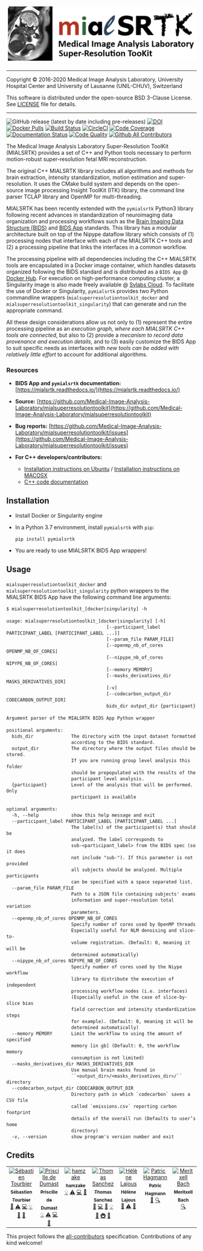 # ![MIALSRTK logo](https://raw.githubusercontent.com/Medical-Image-Analysis-Laboratory/mialsuperresolutiontoolkit/dev-pgd-hk/documentation/images/mialsrtk-logo.png)
---

Copyright © 2016-2020 Medical Image Analysis Laboratory, University Hospital Center and University of Lausanne (UNIL-CHUV), Switzerland 

This software is distributed under the open-source BSD 3-Clause License. See [LICENSE](LICENSE.txt) file for details.

---
![GitHub release (latest by date including pre-releases)](https://img.shields.io/github/v/release/Medical-Image-Analysis-Laboratory/mialsuperresolutiontoolkit?include_prereleases) [![DOI](https://zenodo.org/badge/DOI/10.5281/zenodo.4290209.svg)](https://doi.org/10.5281/zenodo.4290209) [![Docker Pulls](https://img.shields.io/docker/pulls/sebastientourbier/mialsuperresolutiontoolkit?label=docker%20pulls)](https://hub.docker.com/repository/docker/sebastientourbier/mialsuperresolutiontoolkit) [![Build Status](https://travis-ci.com/Medical-Image-Analysis-Laboratory/mialsuperresolutiontoolkit.svg?branch=master)](https://travis-ci.com/Medical-Image-Analysis-Laboratory/mialsuperresolutiontoolkit) [![CircleCI](https://circleci.com/gh/Medical-Image-Analysis-Laboratory/mialsuperresolutiontoolkit.svg?style=shield)](https://app.circleci.com/pipelines/github/Medical-Image-Analysis-Laboratory/mialsuperresolutiontoolkit) [![Code Coverage](https://app.codacy.com/project/badge/Coverage/a27593d6fae7436eb2cd65b80f3342c3)](https://www.codacy.com/gh/Medical-Image-Analysis-Laboratory/mialsuperresolutiontoolkit?utm_source=github.com&utm_medium=referral&utm_content=Medical-Image-Analysis-Laboratory/mialsuperresolutiontoolkit&utm_campaign=Badge_Coverage) [![Documentation Status](https://readthedocs.org/projects/mialsrtk/badge/?version=latest)](https://mialsrtk.readthedocs.io/en/latest/?badge=latest) [![Code Quality](https://app.codacy.com/project/badge/Grade/a27593d6fae7436eb2cd65b80f3342c3)](https://www.codacy.com/gh/Medical-Image-Analysis-Laboratory/mialsuperresolutiontoolkit?utm_source=github.com&amp;utm_medium=referral&amp;utm_content=Medical-Image-Analysis-Laboratory/mialsuperresolutiontoolkit&amp;utm_campaign=Badge_Grade) [![Github All Contributors](https://img.shields.io/github/all-contributors/Medical-Image-Analysis-Laboratory/mialsuperresolutiontoolkit)](#credits-) 

The Medical Image Analysis Laboratory Super-Resolution ToolKit (MIALSRTK) provides a set of C++ and Python tools necessary to perform motion-robust super-resolution fetal MRI reconstruction. 

The original C++ MIALSRTK library includes all algorithms and methods for brain extraction, intensity standardization, motion estimation and super-resolution. It uses the CMake build system and depends on the open-source image processing Insight ToolKit (ITK) library, the command line parser TCLAP library and OpenMP for multi-threading.

MIALSRTK has been recently extended with the `pymialsrtk` Python3 library following recent advances in standardization of neuroimaging data organization and processing workflows such as the [Brain Imaging Data Structure (BIDS)](https://bids.neuroimaging.io/) and [BIDS App](https://bids-apps.neuroimaging.io/) standards. This library has a modular architecture built on top of the Nipype dataflow library which consists of (1) processing nodes that interface with each of the MIALSRTK C++ tools and (2) a processing pipeline that links the interfaces in a common workflow. 

The processing pipeline with all dependencies including the C++ MIALSRTK tools are encapsulated in a Docker image container, which handles datasets organized following the BIDS standard and is distributed as a `BIDS App` @ [Docker Hub](https://store.docker.com/community/images/sebastientourbier/mialsuperresolutiontoolkit-bidsapp). For execution on high-performance computing cluster, a Singularity image is also made freely available @ [Sylabs Cloud](https://cloud.sylabs.io/library/_container/5fe46eb7517f0358917ab76c). To facilitate the use of Docker or Singularity, `pymialsrtk` provides two Python commandline wrappers (`mialsuperresolutiontoolkit_docker` and `mialsuperresolutiontoolkit_singularity`) that can generate and run the appropriate command.

All these design considerations allow us not only to (1) represent the entire processing pipeline as an *execution graph, where each MIALSRTK C++ tools are connected*, but also to (2) provide a *mecanism to record data provenance and execution details*, and to (3) easily customize the BIDS App to suit specific needs as interfaces with *new tools can be added with relatively little effort* to account for additional algorithms.

### Resources

*   **BIDS App and `pymialsrtk` documentation:** [https://mialsrtk.readthedocs.io/](https://mialsrtk.readthedocs.io/)

*   **Source:** [https://github.com/Medical-Image-Analysis-Laboratory/mialsuperresolutiontoolkit](https://github.com/Medical-Image-Analysis-Laboratory/mialsuperresolutiontoolkit)

*   **Bug reports:** [https://github.com/Medical-Image-Analysis-Laboratory/mialsuperresolutiontoolkit/issues](https://github.com/Medical-Image-Analysis-Laboratory/mialsuperresolutiontoolkit/issues)

*   **For C++ developers/contributors:** 
    *   [Installation instructions on Ubuntu](https://github.com/sebastientourbier/mialsuperresolutiontoolkit/blob/master/documentation/devguide_ubuntu.md) / [Installation instructions on MACOSX](https://github.com/sebastientourbier/mialsuperresolutiontoolkit/blob/master/documentation/devguide_mac.md)
    *   [C++ code documentation](https://htmlpreview.github.io/?https://github.com/sebastientourbier/mialsuperresolutiontoolkit/blob/master/documentation/doxygen_html/index.html)

## Installation

*   Install Docker or Singularity engine

*   In a Python 3.7 environment, install `pymialsrtk` with `pip`:

        pip install pymialsrtk

*   You are ready to use MIALSRTK BIDS App wrappers! 

## Usage

`mialsuperresolutiontoolkit_docker` and `mialsuperresolutiontoolkit_singularity` python wrappers to the MIALSRTK BIDS App have the following command line arguments:

    $ mialsuperresolutiontoolkit_[docker|singularity] -h
    
    usage: mialsuperresolutiontoolkit_[docker|singularity] [-h]
                                         [--participant_label PARTICIPANT_LABEL [PARTICIPANT_LABEL ...]]
                                         [--param_file PARAM_FILE]
                                         [--openmp_nb_of_cores OPENMP_NB_OF_CORES]
                                         [--nipype_nb_of_cores NIPYPE_NB_OF_CORES]
                                         [--memory MEMORY]
                                         [--masks_derivatives_dir MASKS_DERIVATIVES_DIR]
                                         [-v]
                                         [--codecarbon_output_dir CODECARBON_OUTPUT_DIR]
                                         bids_dir output_dir {participant}

    Argument parser of the MIALSRTK BIDS App Python wrapper
    
    positional arguments:
      bids_dir              The directory with the input dataset formatted
                            according to the BIDS standard.
      output_dir            The directory where the output files should be stored.
                            If you are running group level analysis this folder
                            should be prepopulated with the results of the
                            participant level analysis.
      {participant}         Level of the analysis that will be performed. Only
                            participant is available
    
    optional arguments:
      -h, --help            show this help message and exit
      --participant_label PARTICIPANT_LABEL [PARTICIPANT_LABEL ...]
                            The label(s) of the participant(s) that should be
                            analyzed. The label corresponds to
                            sub-<participant_label> from the BIDS spec (so it does
                            not include "sub-"). If this parameter is not provided
                            all subjects should be analyzed. Multiple participants
                            can be specified with a space separated list.
      --param_file PARAM_FILE
                            Path to a JSON file containing subjects' exams
                            information and super-resolution total variation
                            parameters.
      --openmp_nb_of_cores OPENMP_NB_OF_CORES
                            Specify number of cores used by OpenMP threads
                            Especially useful for NLM denoising and slice-to-
                            volume registration. (Default: 0, meaning it will be
                            determined automatically)
      --nipype_nb_of_cores NIPYPE_NB_OF_CORES
                            Specify number of cores used by the Niype workflow
                            library to distribute the execution of independent
                            processing workflow nodes (i.e. interfaces)
                            (Especially useful in the case of slice-by-slice bias
                            field correction and intensity standardization steps
                            for example). (Default: 0, meaning it will be
                            determined automatically)
      --memory MEMORY       Limit the workflow to using the amount of specified
                            memory [in gb] (Default: 0, the workflow memory
                            consumption is not limited)
      --masks_derivatives_dir MASKS_DERIVATIVES_DIR
                            Use manual brain masks found in
                            ``<output_dir>/<masks_derivatives_dir>/`` directory
      --codecarbon_output_dir CODECARBON_OUTPUT_DIR
                            Directory path in which `codecarbon` saves a CSV file
                            called `emissions.csv` reporting carbon footprint
                            details of the overall run (Defaults to user’s home
                            directory)
      -v, --version         show program's version number and exit

## Credits 

<!-- ALL-CONTRIBUTORS-LIST:START - Do not remove or modify this section -->
<!-- prettier-ignore-start -->
<!-- markdownlint-disable -->
<table>
  <tbody>
    <tr>
      <td align="center" valign="top" width="14.28%"><a href="https://github.com/sebastientourbier"><img src="https://avatars3.githubusercontent.com/u/22279770?v=4?s=100" width="100px;" alt="Sébastien Tourbier"/><br /><sub><b>Sébastien Tourbier</b></sub></a><br /><a href="#design-sebastientourbier" title="Design">🎨</a> <a href="https://github.com/Medical-Image-Analysis-Laboratory/mialsuperresolutiontoolkit/commits?author=sebastientourbier" title="Tests">⚠️</a> <a href="https://github.com/Medical-Image-Analysis-Laboratory/mialsuperresolutiontoolkit/commits?author=sebastientourbier" title="Code">💻</a> <a href="#example-sebastientourbier" title="Examples">💡</a> <a href="https://github.com/Medical-Image-Analysis-Laboratory/mialsuperresolutiontoolkit/commits?author=sebastientourbier" title="Documentation">📖</a> <a href="https://github.com/Medical-Image-Analysis-Laboratory/mialsuperresolutiontoolkit/pulls?q=is%3Apr+reviewed-by%3Asebastientourbier" title="Reviewed Pull Requests">👀</a></td>
      <td align="center" valign="top" width="14.28%"><a href="https://github.com/pdedumast"><img src="https://avatars2.githubusercontent.com/u/19345763?v=4?s=100" width="100px;" alt="Priscille de Dumast"/><br /><sub><b>Priscille de Dumast</b></sub></a><br /><a href="#example-pdedumast" title="Examples">💡</a> <a href="https://github.com/Medical-Image-Analysis-Laboratory/mialsuperresolutiontoolkit/commits?author=pdedumast" title="Tests">⚠️</a> <a href="https://github.com/Medical-Image-Analysis-Laboratory/mialsuperresolutiontoolkit/commits?author=pdedumast" title="Code">💻</a> <a href="https://github.com/Medical-Image-Analysis-Laboratory/mialsuperresolutiontoolkit/commits?author=pdedumast" title="Documentation">📖</a></td>
      <td align="center" valign="top" width="14.28%"><a href="https://github.com/hamzake"><img src="https://avatars2.githubusercontent.com/u/27707790?v=4?s=100" width="100px;" alt="hamzake"/><br /><sub><b>hamzake</b></sub></a><br /><a href="#example-hamzake" title="Examples">💡</a> <a href="https://github.com/Medical-Image-Analysis-Laboratory/mialsuperresolutiontoolkit/commits?author=hamzake" title="Tests">⚠️</a> <a href="https://github.com/Medical-Image-Analysis-Laboratory/mialsuperresolutiontoolkit/commits?author=hamzake" title="Code">💻</a> <a href="https://github.com/Medical-Image-Analysis-Laboratory/mialsuperresolutiontoolkit/commits?author=hamzake" title="Documentation">📖</a></td>
       <td align="center" valign="top" width="14.28%"><a href="http://t-sanchez.github.io"><img src="https://avatars.githubusercontent.com/u/14288440?v=4?s=100" width="100px;" alt="Thomas Sanchez"/><br /><sub><b>Thomas Sanchez</b></sub></a><br /><a href="https://github.com/Medical-Image-Analysis-Laboratory/mialsuperresolutiontoolkit/issues?q=author%3At-sanchez" title="Bug reports">🐛</a> <a href="https://github.com/Medical-Image-Analysis-Laboratory/mialsuperresolutiontoolkit/commits?author=t-sanchez" title="Code">💻</a> <a href="https://github.com/Medical-Image-Analysis-Laboratory/mialsuperresolutiontoolkit/commits?author=t-sanchez" title="Documentation">📖</a> <a href="#example-t-sanchez" title="Examples">💡</a> <a href="#ideas-t-sanchez" title="Ideas, Planning, & Feedback">🤔</a> <a href="#infra-t-sanchez" title="Infrastructure (Hosting, Build-Tools, etc)">🚇</a> <a href="https://github.com/Medical-Image-Analysis-Laboratory/mialsuperresolutiontoolkit/pulls?q=is%3Apr+reviewed-by%3At-sanchez" title="Reviewed Pull Requests">👀</a></td>
       <td align="center" valign="top" width="14.28%"><a href="https://github.com/helenelajous"><img src="https://avatars.githubusercontent.com/u/58977568?v=4?s=100" width="100px;" alt="Hélène Lajous"/><br /><sub><b>Hélène Lajous</b></sub></a><br /><a href="https://github.com/Medical-Image-Analysis-Laboratory/mialsuperresolutiontoolkit/issues?q=author%3Ahelenelajous" title="Bug reports">🐛</a> <a href="https://github.com/Medical-Image-Analysis-Laboratory/mialsuperresolutiontoolkit/commits?author=helenelajous" title="Tests">⚠️</a> <a href="https://github.com/Medical-Image-Analysis-Laboratory/mialsuperresolutiontoolkit/pulls?q=is%3Apr+reviewed-by%3Ahelenelajous" title="Reviewed Pull Requests">👀</a></td>
      <td align="center" valign="top" width="14.28%"><a href="https://wp.unil.ch/connectomics"><img src="https://avatars.githubusercontent.com/u/411192?v=4?s=100" width="100px;" alt="Patric Hagmann"/><br /><sub><b>Patric Hagmann</b></sub></a><br /><a href="#data-pahagman" title="Data">🔣</a> <a href="#fundingFinding-pahagman" title="Funding Finding">🔍</a></td>
      <td align="center" valign="top" width="14.28%"><a href="https://github.com/meribach"><img src="https://avatars3.githubusercontent.com/u/2786897?v=4?s=100" width="100px;" alt="Meritxell Bach"/><br /><sub><b>Meritxell Bach</b></sub></a><br /><a href="#fundingFinding-meribach" title="Funding Finding">🔍</a></td>
    </tr>
  </tbody>
</table>

<!-- markdownlint-restore -->
<!-- prettier-ignore-end -->

<!-- ALL-CONTRIBUTORS-LIST:END -->

This project follows the [all-contributors](https://github.com/all-contributors/all-contributors) specification. Contributions of any kind welcome!
